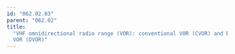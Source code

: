 ```yaml
---
id: "062.02.03"
parent: "062.02"
title:
  "VHF omnidirectional radio range (VOR): conventional VOR (CVOR) and Doppler
  VOR (DVOR)"
---
```

